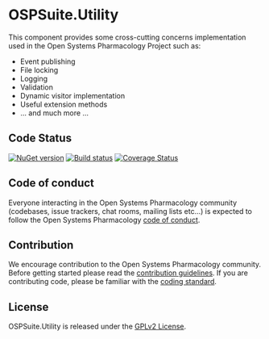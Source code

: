 # OSPSuite.Utility

This component provides some cross-cutting concerns implementation used in the Open Systems Pharmacology Project such as:

* Event publishing
* File locking
* Logging
* Validation
* Dynamic visitor implementation
* Useful extension methods
* ... and much more ... 


## Code Status
[![NuGet version](https://img.shields.io/nuget/v/OSPSuite.Utility.svg?style=flat)](https://www.nuget.org/packages/OSPSuite.Utility)
[![Build status](https://ci.appveyor.com/api/projects/status/nlt4g64odn57xuie/branch/master?svg=true&passingText=master%20-%20passing)](https://ci.appveyor.com/project/open-systems-pharmacology-ci/ospsuite-utility/branch/master)
[![Coverage Status](https://coveralls.io/repos/github/rwmcintosh/OSPSuite.Utility/badge.svg?branch=master)](https://coveralls.io/github/rwmcintosh/OSPSuite.Utility?branch=master)

## Code of conduct
Everyone interacting in the Open Systems Pharmacology community (codebases, issue trackers, chat rooms, mailing lists etc...) is expected to follow the Open Systems Pharmacology [code of conduct](https://github.com/Open-Systems-Pharmacology/Suite/blob/master/CODE_OF_CONDUCT.md).

## Contribution
We encourage contribution to the Open Systems Pharmacology community. Before getting started please read the [contribution guidelines](https://github.com/Open-Systems-Pharmacology/Suite/blob/master/CONTRIBUTING.md). If you are contributing code, please be familiar with the [coding standard](https://github.com/Open-Systems-Pharmacology/Suite/blob/master/CODING_STANDARD.md).

## License
OSPSuite.Utility is released under the [GPLv2 License](LICENSE).
